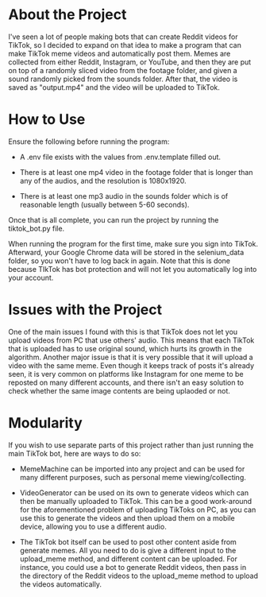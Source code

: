 # About the Project
I've seen a lot of people making bots that can create Reddit videos for TikTok, so I decided to expand on that idea
to make a program that can make TikTok meme videos and automatically post them. Memes are collected from either Reddit,
Instagram, or YouTube, and then they are put on top of a randomly sliced video from the footage folder, and given a sound
randomly picked from the sounds folder. After that, the video is saved as "output.mp4" and the video will be uploaded to TikTok.

# How to Use
Ensure the following before running the program:

- A .env file exists with the values from .env.template filled out.

- There is at least one mp4 video in the footage folder that is longer than any of the audios, and the resolution is 1080x1920.

- There is at least one mp3 audio in the sounds folder which is of reasonable length (usually between 5-60 seconds).

Once that is all complete, you can run the project by running the tiktok_bot.py file.

When running the program for the first time, make sure you sign into TikTok. Afterward, your Google Chrome data will be stored in the selenium_data
folder, so you won't have to log back in again. Note that this is done because TIkTok has bot protection and will not let you automatically
log into your account.

# Issues with the Project
One of the main issues I found with this is that TikTok does not let you upload videos from PC that use others' audio. This means that each
TikTok that is uploaded has to use original sound, which hurts its growth in the algorithm. Another major issue is that it is very possible that it will
upload a video with the same meme. Even though it keeps track of posts it's already seen, it is very common on platforms like Instagram for one meme to be
reposted on many different accounts, and there isn't an easy solution to check whether the same image contents are being uplaoded or not.

# Modularity
If you wish to use separate parts of this project rather than just running the main TikTok bot, here are ways to do so:
- MemeMachine can be imported into any project and can be used for many different purposes, such as personal meme viewing/collecting.

- VideoGenerator can be used on its own to generate videos which can then be manually uploaded to TikTok. This can be a good work-around for the aforementioned
problem of uploading TikToks on PC, as you can use this to generate the videos and then upload them on a mobile device, allowing you to use a different audio.

- The TikTok bot itself can be used to post other content aside from generate memes. All you need to do is give a different input to the upload_meme
method, and different content can be uploaded. For instance, you could use a bot to generate Reddit videos, then pass in the directory of the Reddit videos
to the upload_meme method to upload the videos automatically.
